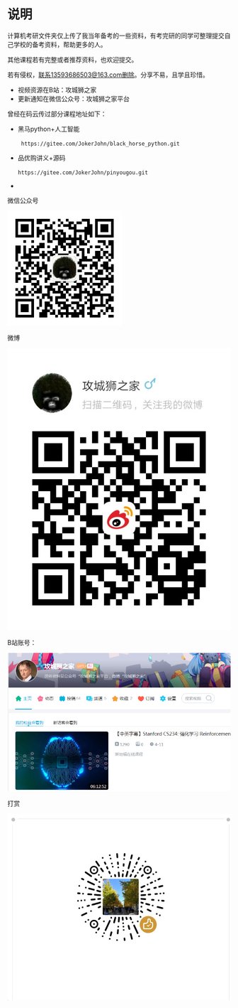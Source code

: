 # 说明

计算机考研文件夹仅上传了我当年备考的一些资料，有考完研的同学可整理提交自己学校的备考资料，帮助更多的人。

其他课程若有完整或者推荐资料，也欢迎提交。

若有侵权，联系13593686503@163.com删除。分享不易，且学且珍惜。

- 视频资源在B站：攻城狮之家
- 更新通知在微信公众号：攻城狮之家平台



曾经在码云传过部分课程地址如下：

- 黑马python+人工智能

  ` https://gitee.com/JokerJohn/black_horse_python.git`

- 品优购讲义+源码

  `https://gitee.com/JokerJohn/pinyougou.git`

- 

微信公众号

![qrcode](README.assets/qrcode.jpg)



微博

![1555304273404](README.assets/1555304273404.png)

B站账号：

![1555304202723](README.assets/1555304202723.png)

打赏

![qq_pic_merged_1555332773224](README.assets/qq_pic_merged_1555332773224.jpg)
